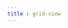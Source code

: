 ```yaml
---
title : grid-view
---
```


<!-- ## grid-view -->

<!-- UTSCOMJSON.grid-view.name -->

<!-- UTSCOMJSON.grid-view.description -->

<!-- UTSCOMJSON.grid-view.compatibility -->

<!-- UTSCOMJSON.grid-view.attribute -->

<!-- UTSCOMJSON.grid-view.event -->

<!-- UTSCOMJSON.grid-view.component_type -->

<!-- UTSCOMJSON.grid-view.children -->

<!-- UTSCOMJSON.grid-view.example -->

<!-- UTSCOMJSON.grid-view.reference -->
